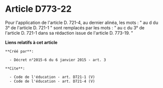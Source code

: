# Article D773-22

Pour l'application de l'article D. 721-4, au dernier alinéa, les mots : " au d du 3° de l'article D. 721-1 " sont remplacés
par les mots : " au c du 3° de l'article D. 721-1 dans sa rédaction issue de l'article D. 773-19. "

**Liens relatifs à cet article**

	**Créé par**:

	  - Décret n°2015-6 du 6 janvier 2015 - art. 3

	**Cite**:

	  - Code de l'éducation - art. D721-1 (V)
	  - Code de l'éducation - art. D721-4 (V)
